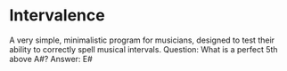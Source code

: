 Intervalence
============

A very simple, minimalistic program for musicians, designed to test their ability to correctly spell musical intervals. Question: What is a perfect 5th above A#? Answer: E#
